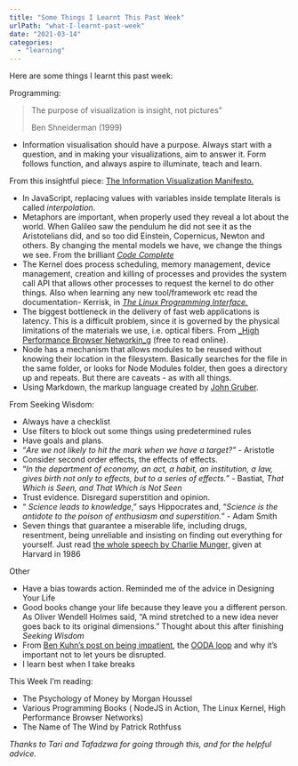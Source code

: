 ```yaml
---
title: "Some Things I Learnt This Past Week"
urlPath: "what-I-learnt-past-week"
date: "2021-03-14"
categories: 
  - "learning"
---
```


Here are some things I learnt this past week:

Programming:

> The purpose of visualization is insight, not pictures"
> 
> Ben Shneiderman (1999)

- Information visualisation should have a purpose. Always start with a question, and in making your visualizations, aim to answer it. Form follows function, and always aspire to illuminate, teach and learn.

From this insightful piece: [The Information Visualization Manifesto.](http://www.visualcomplexity.com/vc/blog/?p=644)

- In JavaScript, replacing values with variables inside template literals is called _interpolation_.
- Metaphors are important, when properly used they reveal a lot about the world. When Galileo saw the pendulum he did not see it as the Aristotelians did, and so too did Einstein, Copernicus, Newton and others. By changing the mental models we have, we change the things we see. From the brilliant [_Code Complete_](https://en.wikipedia.org/wiki/Code_Complete) 
- The Kernel does process scheduling, memory management, device management, creation and killing of processes and provides the system call API that allows other processes to request the kernel to do other things. Also when learning any new tool/framework etc read the documentation- Kerrisk, in [_The Linux Programming Interface._](https://man7.org/tlpi/)
- The biggest bottleneck in the delivery of fast web applications is latency. This is a difficult problem, since it is governed by the physical limitations of the materials we use, i.e. optical fibers. From [_High Performance Browser Networkin_g](https://hpbn.co/) (free to read online).
- Node has a mechanism that allows modules to be reused without knowing their location in the filesystem. Basically searches for the file in the same folder, or looks for Node Modules folder, then goes a directory up and repeats. But there are caveats - as with all things.
- Using Markdown, the markup language created by [John Gruber](https://daringfireball.net/). 

From Seeking Wisdom:

- Always have a checklist
- Use filters to block out some things using predetermined rules
- Have goals and plans. 
- “_Are we not likely to hit the mark when we have a target?”_ - Aristotle
- Consider second order effects, the effects of effects. 
- “_In the department of economy, an act, a habit, an institution, a law, gives birth not only to effects, but to a series of effects.”_ - Bastiat, _That Which is Seen, and That Which is Not Seen_
- Trust evidence. Disregard superstition and opinion. 
- “ _Science leads to knowledge_,” says Hippocrates and, “_Science is the antidote to the poison of enthusiasm and superstition._” - Adam Smith
- Seven things that guarantee a miserable life, including drugs, resentment, being unreliable and insisting on finding out everything for yourself. Just read [the whole speech by Charlie Munger,](https://jamesclear.com/great-speeches/how-to-guarantee-a-life-of-misery-by-charlie-munger) given at Harvard in 1986

Other

- Have a bias towards action. Reminded me of the advice in Designing Your Life
- Good books change your life because they leave you a different person. As Oliver Wendell Holmes said, “A mind stretched to a new idea never goes back to its original dimensions.” Thought about this after finishing _Seeking Wisdom_
- From [Ben Kuhn’s post on being impatient](https://www.benkuhn.net/impatient/), the [OODA loop](https://en.wikipedia.org/wiki/OODA_loop) and why it’s important not to let yours be disrupted.
- I learn best when I take breaks

This Week I’m reading:

- The Psychology of Money by Morgan Houssel
- Various Programming Books ( NodeJS in Action, The Linux Kernel, High Performance Browser Networks)
- The Name of The Wind by Patrick Rothfuss

_Thanks to Tari and Tafadzwa for going through this, and for the helpful advice._
